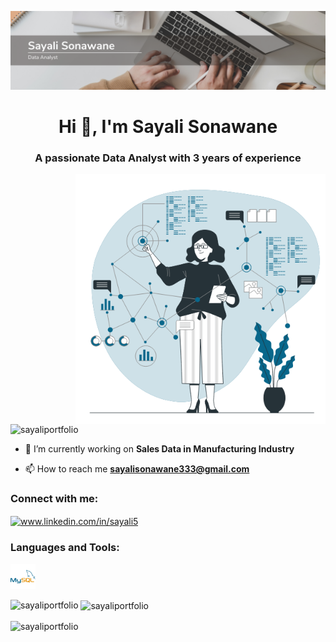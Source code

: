 ![logo](https://github.com/sayaliportfolio/sayaliportfolio/blob/main/Beige%20and%20White%20Modern%20LinkedIn%20Background%20Photo.png)
<h1 align="center">Hi 👋, I'm Sayali Sonawane</h1>
<h3 align="center">A passionate Data Analyst with 3 years of experience</h3>

<img align="right" alt="coding" width="400" src="https://github.com/sayaliportfolio/sayaliportfolio/blob/main/60d354d11e28ba37b767f933_Data%20points%20(1).gif">

<p align="left"> <img src="https://komarev.com/ghpvc/?username=sayaliportfolio&label=Profile%20views&color=0e75b6&style=flat" alt="sayaliportfolio" /> </p>

- 🔭 I’m currently working on **Sales Data in Manufacturing Industry**

- 📫 How to reach me **sayalisonawane333@gmail.com**

<h3 align="left">Connect with me:</h3>
<p align="left">
<a href="https://linkedin.com/in/www.linkedin.com/in/sayali5" target="blank"><img align="center" src="https://raw.githubusercontent.com/rahuldkjain/github-profile-readme-generator/master/src/images/icons/Social/linked-in-alt.svg" alt="www.linkedin.com/in/sayali5" height="30" width="40" /></a>
</p>

<h3 align="left">Languages and Tools:</h3>
<p align="left"> <a href="https://www.mysql.com/" target="_blank" rel="noreferrer"> <img src="https://raw.githubusercontent.com/devicons/devicon/master/icons/mysql/mysql-original-wordmark.svg" alt="mysql" width="40" height="40"/> </a> </p>

<p><img align="left" src="https://github-readme-stats.vercel.app/api/top-langs?username=sayaliportfolio&show_icons=true&locale=en&layout=compact" alt="sayaliportfolio" /></p>

<p>&nbsp;<img align="center" src="https://github-readme-stats.vercel.app/api?username=sayaliportfolio&show_icons=true&locale=en" alt="sayaliportfolio" /></p>

<p><img align="center" src="https://github-readme-streak-stats.herokuapp.com/?user=sayaliportfolio&" alt="sayaliportfolio" /></p>
